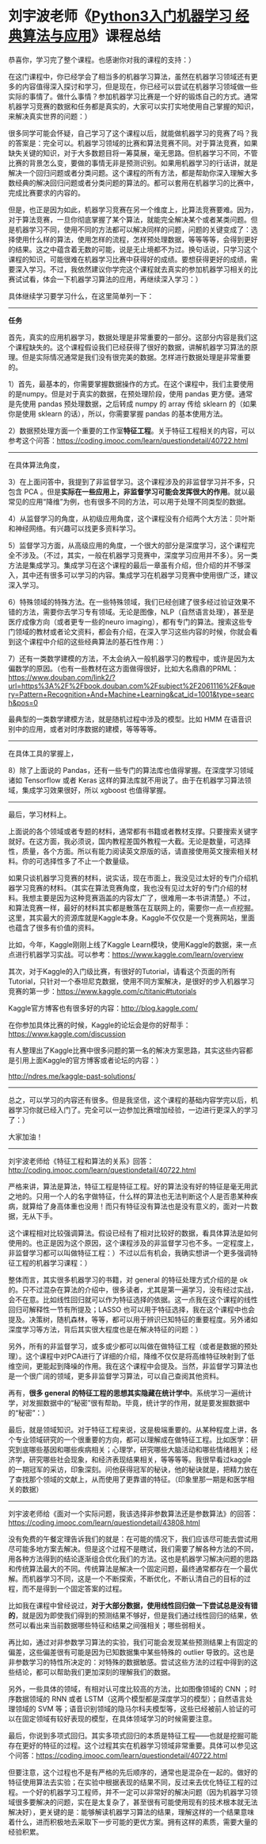 # 刘宇波老师《[Python3入门机器学习 经典算法与应用](https://coding.imooc.com/class/169.html)》课程总结

恭喜你，学习完了整个课程。也感谢你对我的课程的支持：）

在这门课程中，你已经学会了相当多的机器学习算法，虽然在机器学习领域还有更多的内容值得深入探讨和学习，但是现在，你已经可以尝试在机器学习领域做一些实际的事情了。做什么事情？参加机器学习比赛是一个好的锻炼自己的方式。通常机器学习竞赛的数据和任务都是真实的，大家可以实打实地使用自己掌握的知识，来解决真实世界的问题：）

很多同学可能会怀疑，自己学习了这个课程以后，就能做机器学习的竞赛了吗？我的答案是：完全可以。机器学习领域的比赛和算法竞赛不同。对于算法竞赛，如果缺失关键的知识，对于大多数题目将一筹莫展，毫无思路。但机器学习不同，不管比赛的背景怎么变，要做的事情无非是预测识别。如果用机器学习的行话讲，就是解决一个回归问题或者分类问题。这个课程的所有方法，都是帮助你深入理解大多数经典的解决回归问题或者分类问题的算法的。都可以套用在机器学习的比赛中，完成比赛要求的内容的。

但是，也正是因为如此，机器学习竞赛在另一个维度上，比算法竞赛要难。因为，对于算法竞赛，一旦你彻底掌握了某个算法，就能完全解决某个或者某类问题。但是机器学习不同，使用不同的方法都可以解决同样的问题，问题的关键变成了：选择使用什么样的算法，使用怎样的流程，怎样预处理数据，等等等等，会得到更好的结果。这之中蕴含着无数的可能，说是无止境都不为过。换句话说，只学习这个课程的知识，可能很难在机器学习比赛中获得好的成绩。要想获得更好的成绩，需要深入学习。不过，我依然建议你学完这个课程就去真实的参加机器学习相关的比赛试试看，体会一下机器学习算法的应用，再继续深入学习：）

具体继续学习要学习什么，在这里简单列一下：

---

**任务**

首先，真实的应用机器学习，数据处理是非常重要的一部分。这部分内容是我们这个课程缺失的。这个课程假设我们已经获得了很好的数据，讲解机器学习算法的原理。但是实际情况通常是我们没有很完美的数据。怎样进行数据处理是非常重要的。

1）首先，最基本的，你需要掌握数据操作的方式。在这个课程中，我们主要使用的是numpy。但是对于真实的数据，在预处理阶段，使用 pandas 更方便。通常是先使用 pandas 预处理数据，之后转成 numpy 的 array 传给 sklearn 的（如果你是使用 sklearn 的话），所以，你需要掌握 pandas 的基本使用方法。

2）数据预处理方面一个重要的工作室**特征工程**。关于特征工程相关的内容，可以参考这个问答：<https://coding.imooc.com/learn/questiondetail/40722.html>

------

在具体算法角度，

3）在上面问答中，我提到了非监督学习。这个课程涉及的非监督学习并不多，只包含 PCA 。但是**实际在一些应用上，非监督学习可能会发挥很大的作用**。就以最常见的应用“降维”为例，也有很多不同的方法，可以用于处理不同类型的数据。

4）从监督学习的角度，从初级应用角度，这个课程没有介绍两个大方法：贝叶斯和神经网络。有兴趣可以找更多资料学习。

5）监督学习方面，从高级应用的角度，一个很大的部分是深度学习，这个课程完全不涉及。（不过，其实，一般在机器学习竞赛中，深度学习应用并不多）。另一类方法是集成学习。集成学习在这个课程的最后一章虽有介绍，但介绍的并不够深入，其中还有很多可以学习的内容。集成学习在机器学习竞赛中使用很广泛，建议深入学习。

6）特殊领域的特殊方法。在一些特殊领域，我们已经创建了很多经过验证效果不错的方法，需要你去学习专有领域。无论是图像，NLP（自然语言处理），甚至是医疗成像方向（或者更专一些的neuro imaging），都有专门的算法。搜索这些专门领域的教材或者论文资料，都会有介绍，在深入学习这些内容的时候，你就会看到这个课程中介绍的这些经典算法的基石性作用：）

7）还有一类数学建模的方法，不太会纳入一般机器学习的教程中，或许是因为太偏数学的原因。（也有一些教材在这方面做得很好，比如大名鼎鼎的PRML：<https://www.douban.com/link2/?url=https%3A%2F%2Fbook.douban.com%2Fsubject%2F2061116%2F&query=Pattern+Recognition+And+Machine+Learning&cat_id=1001&type=search&pos=0>

最典型的一类数学建模方法，就是随机过程中涉及的模型。比如 HMM 在语音识别中的应用，或者对时序数据的建模，等等等等。

------

在具体工具的掌握上，

8）除了上面说的 Pandas，还有一些专门的算法库也值得掌握。在深度学习领域诸如 Tensorflow 或者 Keras 这样的算法库就不用说了。由于在机器学习算法领域，集成学习效果很好，所以 xgboost 也值得掌握。

------

最后，学习材料上。

上面说的各个领域或者专题的材料，通常都有书籍或者教材支撑。只要搜索关键字就好。在这方面，我必须说，国内教程差国外教程一大截。无论是数量，可选择性，质量，各个方面。所以有能力阅读英文原版的话，请直接使用英文搜索相关材料。你的可选择性多了不止一个数量级。

如果只谈机器学习竞赛的材料，说实话，现在市面上，我没见过太好的专门介绍机器学习竞赛的材料。（其实在算法竞赛角度，我也没有见过太好的专门介绍的材料。我想主要是因为这种竞赛涵盖的内容太广了，很难用一本书讲清楚。）不过，和算法竞赛一样，最好的材料其实都是散落在互联网上的，需要你一点一点挖掘。这里，其实最大的资源库就是Kaggle本身。Kaggle不仅仅是一个竞赛网站，里面也蕴含了很多有价值的资料。

比如，今年，Kaggle刚刚上线了Kaggle Learn模块，使用Kaggle的数据，来一点点进行机器学习实战。可以参考：<https://www.kaggle.com/learn/overview>

其次，对于Kaggle的入门级比赛，有很好的Tutorial，请看这个页面的所有Tutorial，只针对一个泰坦尼克数据，使用不同方案解决，是很好的步入机器学习竞赛的第一步：<https://www.kaggle.com/c/titanic#tutorials>

Kaggle官方博客也有很多好的内容：<http://blog.kaggle.com/>

在你参加具体比赛的时候，Kaggle的论坛会是你的好帮手：<https://www.kaggle.com/discussion>

有人整理出了Kaggle比赛中很多问题的第一名的解决方案思路，其实这些内容都是引用上面Kaggle的官方博客或者论坛的内容：）

<http://ndres.me/kaggle-past-solutions/>

------

总之，可以学习的内容还有很多。但是我坚信，这个课程的基础内容学完以后，机器学习你就已经入门了。完全可以一边参加比赛增加经验，一边进行更深入的学习了：）

大家加油！





---

刘宇波老师给《特征工程和算法的关系》回答：http://coding.imooc.com/learn/questiondetail/40722.html

严格来讲，算法是算法，特征工程是特征工程。好的算法没有好的特征是毫无用武之地的。只用一个人的名字做特征，什么样的算法也无法判断这个人是否患某种疾病，就算给了身高体重也没用！而只有特征没有算法也是没有意义的，面对一片数据，无从下手。

这个课程相对比较强调算法。假设已经有了相对比较好的数据，看具体算法是如何使用的。也正是因为这个原因，这个课程涉及的非监督学习也不多。一定程度上，非监督学习都可以叫做特征工程：）不过以后有机会，我确实想讲一个更多强调特征工程的机器学习课程：）

整体而言，其实很多机器学习的书籍，对 general 的特征处理方式介绍的是 ok 的。只不过混杂在算法的介绍中，很多读者，尤其是第一遍学习，没有经过实战，会不在意。比如线性回归就可以作为特征选择的依据。这一点我在这个课程的线性回归可解释性一节有所提及；LASSO 也可以用于特征选择，我在这个课程中也会提及。决策树，随机森林，等等，都可以用于辨识已知特征的重要程度。另外诸如深度学习等方法，背后其实很大程度也是在解决特征的问题：）

另外，所有的非监督学习，或多或少都可以叫做在做特征工程（或者是数据的预处理）。这个课程中对PCA进行了详细的介绍，降维不仅仅是将高维特征映射到了低维空间，更能起到降噪的作用。我在这个课程中会提及。当然，非监督学习算法也是一个很广阔的领域，更多非监督学习算法，可以自己查阅其他资料。

再有，**很多 general 的特征工程的思想其实隐藏在统计学中**。系统学习一遍统计学，对发掘数据中的“秘密”很有帮助。毕竟，统计学的作用，就是要发掘数据中的“秘密”：）

最后，就是领域知识。对于特征工程来说，这是极端重要的。从某种程度上讲，各个专业领域研究的一个很重要的方向，都可以理解成在做特征工程。比如医学：研究到底哪些基因和哪些疾病相关；心理学，研究哪些大脑活动和哪些情绪相关；经济学，研究哪些社会现象，和经济表现结果相关，等等等等。我很早看过kaggle的一期冠军的采访，印象深刻。问他获得冠军的秘诀，他的秘诀就是，把精力放在了查找那个领域的文献上，从而使用了更靠谱的特征。（印象里那一期是和医学相关的数据）

---

刘宇波老师给《面对一个实际问题，我该选择非参数算法还是参数算法》的回答：https://coding.imooc.com/learn/questiondetail/43808.html

没有免费的午餐定理告诉我们的就是：在可能的情况下，我们应该尽可能去尝试用尽可能多地方案去解决。但是这个过程不是瞎试，我们需要了解各种方法的不同，用各种方法得到的结论逐渐组合优化我们的方法。这也是机器学习解决问题的思路和传统算法最大的不同。传统算法是解决一个固定问题，最终通常都存在一个最优解。而机器学习不同，这是一个不断探索，不断优化，不断认清自己的目标的过程，而不是得到一个固定答案的过程。

比如我在课程中曾经说过，**对于大部分数据，使用线性回归做一下尝试总是没有错的**，就是因为即使我们得到的预测结果不够好，但是我们通过线性回归的结果，依然可以看出来当前数据哪些特征和结果之间强相关；哪些弱相关。

再比如，通过对非参数学习算法的实验，我们可能会发现某些预测结果上有固定的偏差，这些偏差很有可能是因为已知数据集中某些特殊的 outlier 导致的。这也是非参数学习的特性所决定的：对特殊的数据敏感。尝试这些方法的过程中得到的这些结论，都可以帮助我们更加深刻的理解我们的数据。

另外，一些具体的领域，有相对认可度比较高的方法，比如图像领域的 CNN ；时序数据领域的 RNN 或者 LSTM（这两个模型都是深度学习的模型）；自然语言处理领域的 SVM 等；语音识别领域的隐马尔科夫模型等，这些已经被前人验证的可以在固定领域有较好表现的模型，在具体领域学习的时候需要注意。

最后，你说到多项式回归。其实多项式回归的本质是特征工程——也就是挖掘可能存在更好的特征的过程。这个过程其实在机器学习领域非常重要。具体可以参见这个问答：<https://coding.imooc.com/learn/questiondetail/40722.html>



但要注意，这个过程也不是有严格的先后顺序的，通常也是混杂在一起的。做好的特征使用算法去实验；在实验中根据表现的结果不同，反过来去优化特征工程的过程。一个好的机器学习工程师，并不一定可以非常好的解决问题（因为机器学习领域很多要解决的问题，实在是太复杂了，甚至很有可能使用现有的技术根本就无法解决好），更关键的是：能够解读机器学习算法的结果，理解这样的一个结果意味着什么，进而积极地去采取下一步可能的更优方案。拥有这样的素质，需要大量的经验积累。